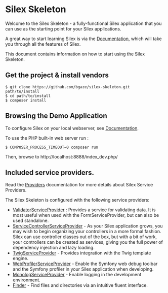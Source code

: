 # Silex Skeleton

Welcome to the Silex Skeleton - a fully-functional Silex application that you
can use as the starting point for your Silex applications.

A great way to start learning Silex is via the [Documentation][Documentation], which will
take you through all the features of Silex.

This document contains information on how to start using the Silex Skeleton.

## Get the project & install vendors

    $ git clone https://github.com/bgaze/silex-skeleton.git path/to/install
    $ cd path/to/install
    $ composer install

## Browsing the Demo Application

To configure Silex on your local webserver, see [Documentation](https://silex.symfony.com/doc/2.0/web_servers.html).

To use the PHP built-in web server run :

    $ COMPOSER_PROCESS_TIMEOUT=0 composer run

Then, browse to http://localhost:8888/index_dev.php/

## Included service providers.

Read the [Providers][Providers] documentation for more details about Silex Service Providers.

The Silex Skeleton is configured with the following service providers:

* [ValidatorServiceProvider][ValidatorServiceProvider] : Provides a service for validating data. It is
  most useful when used with the FormServiceProvider, but can also be used
  standalone.
* [ServiceControllerServiceProvider][ServiceControllerServiceProvider] - As your Silex application grows, you
  may wish to begin organizing your controllers in a more formal fashion.
  Silex can use controller classes out of the box, but with a bit of work,
  your controllers can be created as services, giving you the full power of
  dependency injection and lazy loading.
* [TwigServiceProvider][TwigServiceProvider] - Provides integration with the Twig template engine.
* [WebProfilerServiceProvider][WebProfilerServiceProvider] - Enable the Symfony web debug toolbar and
  the Symfony profiler in your Silex application when developing.
* [MonologServiceProvider][MonologServiceProvider] - Enable logging in the development environment.
* [Finder][Finder] - Find files and directories via an intuitive fluent interface.

[Documentation]: http://silex.sensiolabs.org/documentation
[ValidatorServiceProvider]: http://silex.sensiolabs.org/doc/master/providers/validator.html
[ServiceControllerServiceProvider]: http://silex.sensiolabs.org/doc/master/providers/service_controller.html
[TwigServiceProvider]: http://silex.sensiolabs.org/doc/master/providers/twig.html
[WebProfilerServiceProvider]: http://github.com/silexphp/Silex-WebProfiler
[MonologServiceProvider]: http://silex.sensiolabs.org/doc/master/providers/monolog.html
[Providers]: http://silex.sensiolabs.org/doc/providers.html
[Finder]: https://symfony.com/doc/current/components/finder.html